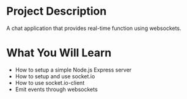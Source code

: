 # Project Description

A chat application that provides real-time function using websockets.

# What You Will Learn

* How to setup a simple Node.js Express server
* How to setup and use socket.io
* How to use socket.io-client
* Emit events through websockets
